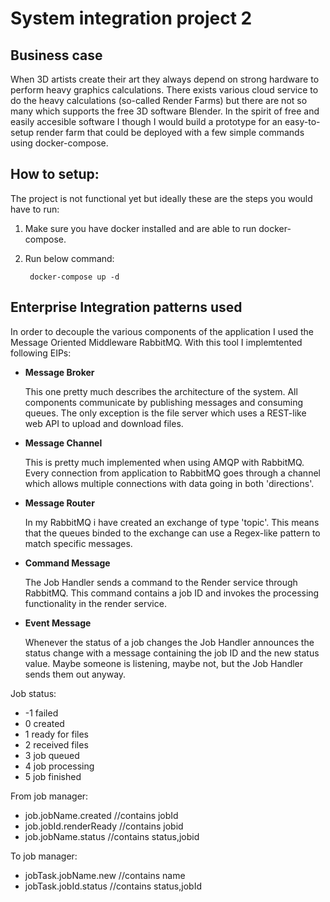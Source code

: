 # System integration project 2

## Business case
When 3D artists create their art they always depend on strong hardware to perform heavy graphics calculations. There exists various cloud service to do the heavy calculations (so-called Render Farms) but there are not so many which supports the free 3D software Blender. In the spirit of free and easily accesible software I though I would build a prototype for an easy-to-setup render farm that could be deployed with a few simple commands using docker-compose.

## How to setup:
The project is not functional yet but ideally these are the steps you would have to run:

1. Make sure you have docker installed and are able to run docker-compose.
2. Run below command:

        docker-compose up -d

## Enterprise Integration patterns used

In order to decouple the various components of the application I used the Message Oriented Middleware RabbitMQ. With this tool I implemtented following EIPs:

* **Message Broker**

    This one pretty much describes the architecture of the system. All components communicate by publishing messages and consuming queues. The only exception is the file server which uses a REST-like web API to upload and download files.

* **Message Channel**

    This is pretty much implemented when using AMQP with RabbitMQ. Every connection from application to RabbitMQ goes through a channel which allows multiple connections with data going in both 'directions'.

* **Message Router**

    In my RabbitMQ i have created an exchange of type 'topic'. This means that the queues binded to the exchange can use a Regex-like pattern to match specific messages.

* **Command Message**

    The Job Handler sends a command to the Render service through RabbitMQ. This command contains a job ID and invokes the processing functionality in the render service.

* **Event Message**

    Whenever the status of a job changes the Job Handler announces the status change with a message containing the job ID and the new status value. Maybe someone is listening, maybe not, but the Job Handler sends them out anyway.



Job status:
- -1 failed
- 0 created
- 1 ready for files
- 2 received files
- 3 job queued
- 4 job processing
- 5 job finished

From job manager:
- job.jobName.created //contains jobId
- job.jobId.renderReady //contains jobid
- job.jobName.status //contains status,jobid

To job manager:
- jobTask.jobName.new //contains name
- jobTask.jobId.status //contains status,jobId


